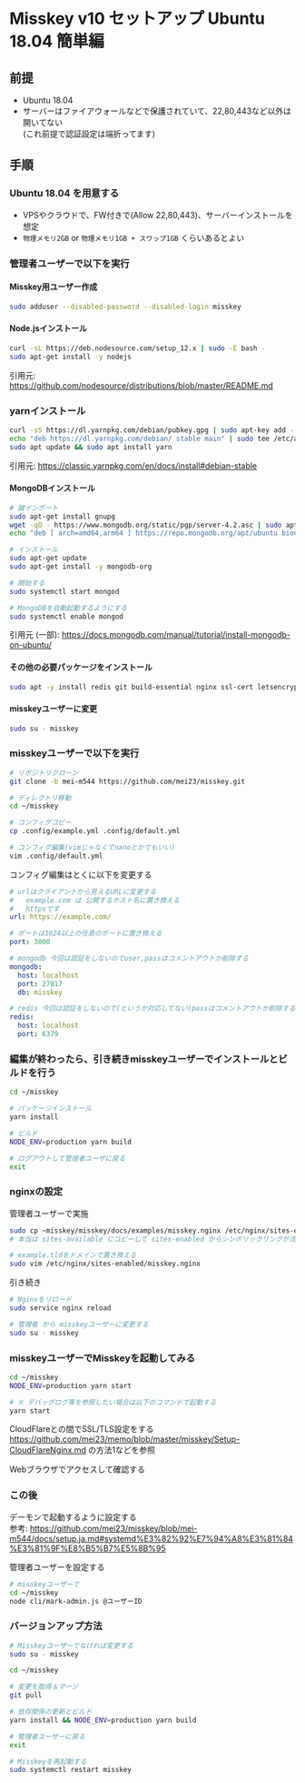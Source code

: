 
# Misskey v10 セットアップ Ubuntu 18.04 簡単編

## 前提

- Ubuntu 18.04
- サーバーはファイアウォールなどで保護されていて、22,80,443など以外は開いてない  
  (これ前提で認証設定は端折ってます)

## 手順

### Ubuntu 18.04 を用意する

- VPSやクラウドで、FW付きで(Allow 22,80,443)、サーバーインストールを想定
- `物理メモリ2GB` or `物理メモリ1GB + スワップ1GB` くらいあるとよい

### 管理者ユーザーで以下を実行

#### Misskey用ユーザー作成
```sh
sudo adduser --disabled-password --disabled-login misskey

```

#### Node.jsインストール  
```sh
curl -sL https://deb.nodesource.com/setup_12.x | sudo -E bash -
sudo apt-get install -y nodejs

```
引用元: https://github.com/nodesource/distributions/blob/master/README.md


### yarnインストール
```sh
curl -sS https://dl.yarnpkg.com/debian/pubkey.gpg | sudo apt-key add -
echo "deb https://dl.yarnpkg.com/debian/ stable main" | sudo tee /etc/apt/sources.list.d/yarn.list
sudo apt update && sudo apt install yarn

```
引用元: https://classic.yarnpkg.com/en/docs/install#debian-stable


#### MongoDBインストール
```sh
# 鍵インポート
sudo apt-get install gnupg
wget -qO - https://www.mongodb.org/static/pgp/server-4.2.asc | sudo apt-key add -
echo "deb [ arch=amd64,arm64 ] https://repo.mongodb.org/apt/ubuntu bionic/mongodb-org/4.2 multiverse" | sudo tee /etc/apt/sources.list.d/mongodb-org-4.2.list

# インストール
sudo apt-get update
sudo apt-get install -y mongodb-org

# 開始する
sudo systemctl start mongod

# MongoDBを自動起動するようにする
sudo systemctl enable mongod

```
引用元 (一部): https://docs.mongodb.com/manual/tutorial/install-mongodb-on-ubuntu/


#### その他の必要パッケージをインストール
```sh
sudo apt -y install redis git build-essential nginx ssl-cert letsencrypt ffmpeg

```

#### misskeyユーザーに変更
```sh
sudo su - misskey

```

### misskeyユーザーで以下を実行
```sh
# リポジトリクローン
git clone -b mei-m544 https://github.com/mei23/misskey.git

# ディレクトリ移動
cd ~/misskey

# コンフィグコピー
cp .config/example.yml .config/default.yml

# コンフィグ編集(vimじゃなくてnanoとかでもいい)
vim .config/default.yml

```

コンフィグ編集はとくに以下を変更する

```yml
# urlはクライアントから見えるURLに変更する
#   example.com は 公開するホスト名に置き換える
#   httpsです
url: https://example.com/

# ポートは1024以上の任意のポートに置き換える
port: 3000

# mongodb 今回は認証をしないのでuser,passはコメントアウトか削除する
mongodb:
  host: localhost
  port: 27017
  db: misskey

# redis 今回は認証をしないので(というか対応してない)passはコメントアウトか削除する
redis:
  host: localhost
  port: 6379
```

### 編集が終わったら、引き続きmisskeyユーザーでインストールとビルドを行う
```sh
cd ~/misskey

# パッケージインストール
yarn install

# ビルド
NODE_ENV=production yarn build

# ログアウトして管理者ユーザに戻る
exit

```

### nginxの設定

管理者ユーザーで実施
```sh
sudo cp ~misskey/misskey/docs/examples/misskey.nginx /etc/nginx/sites-enabled/
# 本当は sites-available にコピーして sites-enabled からシンボリックリンクが流儀

# example.tldをドメインで置き換える
sudo vim /etc/nginx/sites-enabled/misskey.nginx

```

引き続き
```sh
# Nginxをリロード
sudo service nginx reload
```

```sh
# 管理者 から misskeyユーザーに変更する
sudo su - misskey
```

### misskeyユーザーでMisskeyを起動してみる

```sh
cd ~/misskey
NODE_ENV=production yarn start

# ※ デバッグログ等を参照したい場合は以下のコマンドで起動する
yarn start
```

CloudFlareとの間でSSL/TLS設定をする  
https://github.com/mei23/memo/blob/master/misskey/Setup-CloudFlareNginx.md の方法1などを参照

Webブラウザでアクセスして確認する

### この後

デーモンで起動するように設定する  
参考: https://github.com/mei23/misskey/blob/mei-m544/docs/setup.ja.md#systemd%E3%82%92%E7%94%A8%E3%81%84%E3%81%9F%E8%B5%B7%E5%8B%95

管理者ユーザーを設定する
```sh
# misskeyユーザーで
cd ~/misskey
node cli/mark-admin.js @ユーザーID
```

### バージョンアップ方法

```sh
# Misskeyユーザーでなければ変更する
sudo su - misskey

cd ~/misskey

# 変更を取得＆マージ
git pull

# 依存関係の更新とビルド
yarn install && NODE_ENV=production yarn build

# 管理者ユーザーに戻る
exit

# Misskeyを再起動する
sudo systemctl restart misskey

```
